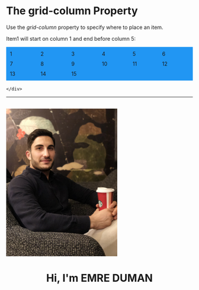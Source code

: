 <!DOCTYPE html>
<html>
<head>
<style>
.grid-container {
  display: grid;
  grid-template-columns: auto auto auto auto auto auto;
  grid-gap: 10px;
  background-color: #2196F3;
  padding: 10px;
}

.grid-container > div {
  background-color: rgba(255, 255, 255, 0.8);
  text-align: center;
  padding: 20px 0;
  font-size: 30px;
}

.item1 {
  grid-column: 1 / 5;
}
</style>
</head>
<body>

<h1>The grid-column Property</h1>

<p>Use the <em>grid-column</em> property to specify where to place an item.</p>
<p>Item1 will start on column 1 and end before column 5:</p>

<div class="grid-container">
  <div class="item1">1</div>
  <div class="item2">2</div>
  <div class="item3">3</div>  
  <div class="item4">4</div>
  <div class="item5">5</div>
  <div class="item6">6</div>
  <div class="item7">7</div>
  <div class="item8">8</div>  
  <div class="item9">9</div>
  <div class="item10">10</div>
  <div class="item11">11</div>
  <div class="item12">12</div>
  <div class="item13">13</div>
  <div class="item14">14</div>
  <div class="item15">15</div>
</div>

</body>
</html>

<link href="https://github.com/emreduman3000/emreduman3000/blob/main/index.html?raw=true" rel="import" />

<html>
  <body>
    <div class="externalHtmlIntoADiv">

    </div>
  </body>
</html>

<script type="text/javascript">
  $(function ()
  {
    $(".externalHtmlIntoADiv").load("index.html"));
  });
</script>




<hr>
<br>
<img src="https://github.com/emreduman3000/emreduman3000/blob/main/emre.jpg?raw=true" width="300" height="400">
<h1 align="center">Hi, I'm EMRE DUMAN </h1>
